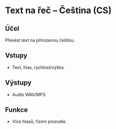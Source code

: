 # Text na řeč – Čeština (CS)

## Účel
Převést text na přirozenou češtinu.

## Vstupy
- Text, hlas, rychlost/výška.

## Výstupy
- Audio WAV/MP3.

## Funkce
- Více hlasů; řízení prozodie.
